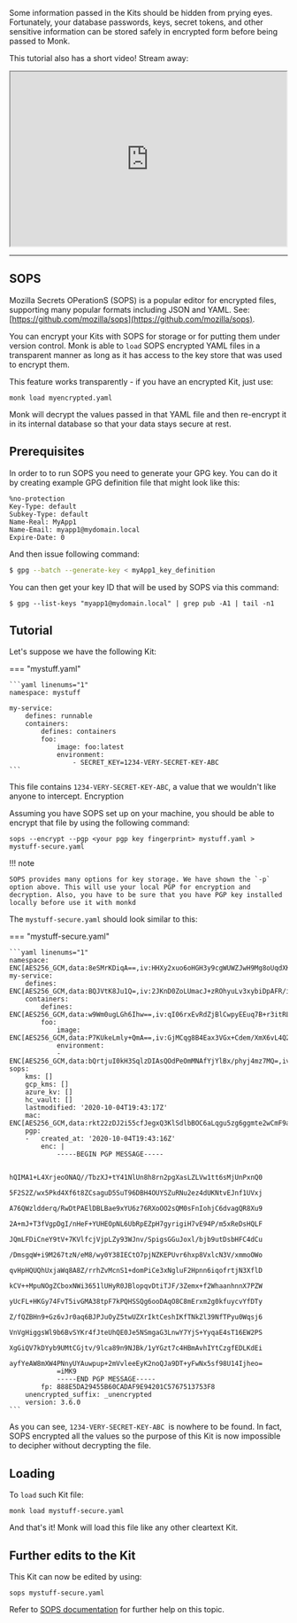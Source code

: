 Some information passed in the Kits should be hidden from prying eyes. Fortunately, your database passwords, keys, secret tokens, and other sensitive information can be stored safely in encrypted form before being passed to Monk.

This tutorial also has a short video! Stream away:

<iframe width="500" height="315"
  src="https://www.youtube.com/embed/wNJhShmu2R4">
</iframe>

---

## SOPS

Mozilla Secrets OPerationS (SOPS) is a popular editor for encrypted files, supporting many popular formats including JSON and YAML. See: [https://github.com/mozilla/sops](https://github.com/mozilla/sops).

You can encrypt your Kits with SOPS for storage or for putting them under version control. Monk is able to `load` SOPS encrypted YAML files in a transparent manner as long as it has access to the key store that was used to encrypt them.

This feature works transparently - if you have an encrypted Kit, just use:

    monk load myencrypted.yaml

Monk will decrypt the values passed in that YAML file and then re-encrypt it in its internal database so that your data stays secure at rest.

## Prerequisites

In order to to run SOPS you need to generate your GPG key. You can do it by creating example GPG definition file that might look like this:

```text
%no-protection
Key-Type: default
Subkey-Type: default
Name-Real: MyApp1
Name-Email: myapp1@mydomain.local
Expire-Date: 0
```

And then issue following command:

```bash
$ gpg --batch --generate-key < myApp1_key_definition
```

You can then get your key ID that will be used by SOPS via this command:
```
$ gpg --list-keys "myapp1@mydomain.local" | grep pub -A1 | tail -n1
```

## Tutorial

Let's suppose we have the following Kit:

=== "mystuff.yaml"

    ```yaml linenums="1"
    namespace: mystuff

    my-service:
        defines: runnable
        containers:
            defines: containers
            foo:
                image: foo:latest
                environment:
                    - SECRET_KEY=1234-VERY-SECRET-KEY-ABC
    ```

This file contains `1234-VERY-SECRET-KEY-ABC`, a value that we wouldn't like anyone to intercept.
Encryption

Assuming you have SOPS set up on your machine, you should be able to encrypt that file by using the following command:

    sops --encrypt --pgp <your pgp key fingerprint> mystuff.yaml > mystuff-secure.yaml

!!! note

    SOPS provides many options for key storage. We have shown the `-p` option above. This will use your local PGP for encryption and decryption. Also, you have to be sure that you have PGP key installed locally before use it with monkd

The `mystuff-secure.yaml` should look similar to this:

=== "mystuff-secure.yaml"

    ```yaml linenums="1"
    namespace: ENC[AES256_GCM,data:8eSMrKDiqA==,iv:HHXy2xuo6oHGH3y9cgWUWZJwH9Mg8oUqdXKkwpgY9TY=,tag:d+OUbZPyA7pYAQN7vJKL3g==,type:str]
    my-service:
        defines: ENC[AES256_GCM,data:BQJVtK8Ju1Q=,iv:2JKnD0ZoLUmacJ+zROhyuLv3xybiDpAFR/iGt8Jz18w=,tag:g3gRuIOZ6/GHCi0fU3d3Og==,type:str]
        containers:
            defines: ENC[AES256_GCM,data:w9Wm0ugLGh6Ihw==,iv:qI06rxEvRdZjBlCwpyEEuq7B+r3itRLyXoIC9gav7RM=,tag:snwjY8kRzXsSHh98eymqaA==,type:str]
            foo:
                image: ENC[AES256_GCM,data:P7KUkeLmly+QmA==,iv:GjMCqg8B4Eax3VGx+Cdem/XmX6vL4Q2+h4tJwaHrzvc=,tag:QZbhlaOrj+80lQksUAHrXg==,type:str]
                environment:
                - ENC[AES256_GCM,data:bQrtjuI0kH3SqlzDIAsQOdPeOmMNAfYjYlBx/phyj4mz7MQ=,iv:lcEqMQK5tZUMi0gE/BIgGP1FwabqFkIDoTRvLX5Il6o=,tag:z7mTd+sA8wcroJAZPY1qow==,type:str]
    sops:
        kms: []
        gcp_kms: []
        azure_kv: []
        hc_vault: []
        lastmodified: '2020-10-04T19:43:17Z'
        mac: ENC[AES256_GCM,data:rkt22zDJ2i55cfJegxQ3KlSdlbBOC6aLqgu5zg6ggmte2wCmF9aJ7tkVdJ6tHfcCTB9RHsyb8VZ8FkgY51vNVMJUBhoK1oeI4DDf5P/LtumwWxOmVSeIi46byuHrmM0SHNwH/j5O2W1QGzeoYUPboTaa0v9ond9ECzzUIV0gfc8=,iv:ZipozZKS6qkMwdBK+EPwuQzawHoAEbqsLt+5jUVgAxM=,tag:t76XeNztb5MKeUSBxaGkvQ==,type:str]
        pgp:
        -   created_at: '2020-10-04T19:43:16Z'
            enc: |
                -----BEGIN PGP MESSAGE-----

                hQIMA1+L4XrjeoONAQ//TbzXJ+tY41NlUn8h8rn2pgXasLZLVw1tt6sMjUnPxnQ0
                5F2S2Z/wx5Pkd4Xf6t8ZCsaguD5SuT96DBH4OUYSZuRNu2ez4dUKNtvEJnf1UVxj
                A76QWzldderq/RwDtPAElDBLBae9xYU6z76RXoOO2sQM0sFnIohjC6dvagQR8Xu9
                2A+mJ+T3fVgpDgI/nHeF+YUHEOpNL6UbRpEZpH7gyrigiH7vE94P/m5xReDsHQLF
                JQmLFDiCneY9tV+7KVlfcjVjpLZy93WJnv/SpigsGGuJoxl/bjb9utDsbHFC4dCu
                /DmsgqW+i9M267tzN/eM8/wy0Y38IECtO7pjNZKEPUvr6hxp8VxlcN3V/xmmoOWo
                qvHpHQUQhUxjaWq8A8Z/rrhZvMcnS1+domPiCe3xNgluF2Hpnn6iqofrtjN3XflD
                kCV++MpuNOgZCboxNWi3651lUHyR0JBlopqvDtiTJF/3Zemx+f2WhaanhnnX7PZW
                yUcFL+HKGy74FvT5ivGMA38tpF7kPQHSSQg6ooDAqO8C8mErxm2g0kfuycvYfDTy
                Z/fQZBHn9+Gz6vJr0aq6BJPJuOyZ5twUZXrIktCeshIKfTNkZl39NfTPyu0Wqsj6
                VnVgHiggsWl9b6BvSYKr4fJteUhQE0Je5NSmgaG3LnwY7YjS+YyqaE4sT16EW2PS
                XgGiQV7kDYyb9UMtCGjtv/9lca89n9NJBk/1yYGzt7c4HBmAvhIYtCzgfEDLKdEi
                ayfYeAW8mXW4PNnyUYAuwpup+2mVvleeEyK2noQJa9DT+yFwNx5sf98U14Ijheo=
                =iMK9
                -----END PGP MESSAGE-----
            fp: 888E5DA29455B60CADAF9E94201C5767513753F8
        unencrypted_suffix: _unencrypted
        version: 3.6.0
    ```

As you can see, `1234-VERY-SECRET-KEY-ABC `is nowhere to be found. In fact, SOPS encrypted all the values so the purpose of this Kit is now impossible to decipher without decrypting the file.

## Loading

To `load` such Kit file:

    monk load mystuff-secure.yaml

And that's it! Monk will load this file like any other cleartext Kit.

## Further edits to the Kit

This Kit can now be edited by using:

    sops mystuff-secure.yaml

Refer to [SOPS documentation](https://github.com/mozilla/sops) for further help on this topic.
